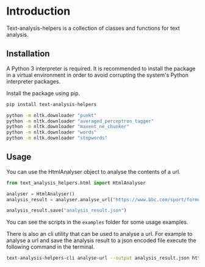 # Introduction

Text-analysis-helpers is a collection of classes and functions for text analysis.

## Installation

A Python 3 interpreter is required. It is recommended to install the package in
a virtual environment in order to avoid corrupting the system's Python interpreter
packages.

Install the package using pip.

```bash
pip install text-analysis-helpers

python -m nltk.downloader "punkt"
python -m nltk.downloader "averaged_perceptron_tagger"
python -m nltk.downloader "maxent_ne_chunker"
python -m nltk.downloader "words"
python -m nltk.downloader "stopwords"
```

## Usage

You can use the HtmlAnalyser object to analyse the contents of a url.

```python
from text_analysis_helpers.html import HtmlAnalyser

analyser = HtmlAnalyser()
analysis_result = analyser.analyse_url("https://www.bbc.com/sport/formula1/64983451")

analysis_result.save("analysis_result.json")
```

You can see the scripts in the `examples` folder for some usage examples.

There is also an cli utility that can be used to analyse a url. For example to
analyse a url and save the analysis result to a json encoded file execute the
following command in the terminal.

```bash
text-analysis-helpers-cli analyse-url --output analysis_result.json https://www.bbc.com/sport/formula1/64983451
```
